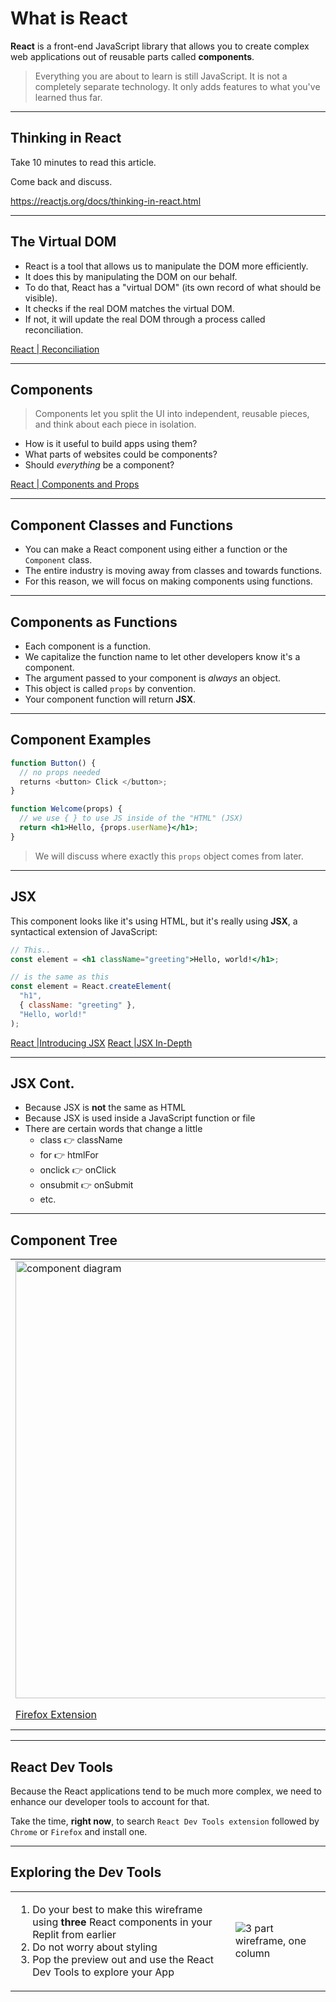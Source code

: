 # What is React

**React** is a front-end JavaScript library that allows you to create complex web applications out of reusable parts called **components**.

> Everything you are about to learn is still JavaScript. It is not a completely separate technology. It only adds features to what you've learned thus far.

---

## Thinking in React

Take 10 minutes to read this article.

Come back and discuss.

<https://reactjs.org/docs/thinking-in-react.html>

---

## The Virtual DOM

- React is a tool that allows us to manipulate the DOM more efficiently.
- It does this by manipulating the DOM on our behalf.
- To do that, React has a "virtual DOM" (its own record of what should be visible).
- It checks if the real DOM matches the virtual DOM.
- If not, it will update the real DOM through a process called reconciliation.

[React | Reconciliation](https://reactjs.org/docs/reconciliation.html)

---

## Components

> Components let you split the UI into independent, reusable pieces, and think about each piece in isolation.

- How is it useful to build apps using them?
- What parts of websites could be components?
- Should _everything_ be a component?

[React | Components and Props](https://reactjs.org/docs/components-and-props.html)

---

## Component Classes and Functions

- You can make a React component using either a function or the `Component` class.
- The entire industry is moving away from classes and towards functions.
- For this reason, we will focus on making components using functions.

---

## Components as Functions

- Each component is a function.
- We capitalize the function name to let other developers know it's a component.
- The argument passed to your component is _always_ an object.
- This object is called `props` by convention.
- Your component function will return **JSX**.

---

## Component Examples

```jsx
function Button() {
  // no props needed
  returns <button> Click </button>;
}

function Welcome(props) {
  // we use { } to use JS inside of the "HTML" (JSX)
  return <h1>Hello, {props.userName}</h1>;
}
```

> We will discuss where exactly this `props` object comes from later.

---

## JSX

This component looks like it's using HTML, but it's really using **JSX**, a syntactical extension of JavaScript:

```jsx
// This..
const element = <h1 className="greeting">Hello, world!</h1>;

// is the same as this
const element = React.createElement(
  "h1",
  { className: "greeting" },
  "Hello, world!"
);
```

[React |Introducing JSX](https://reactjs.org/docs/introducing-jsx.html)
[React |JSX In-Depth](https://reactjs.org/docs/jsx-in-depth.html)

---

## JSX Cont.

- Because JSX is **not** the same as HTML
- Because JSX is used inside a JavaScript function or file
- There are certain words that change a little
  - class 👉 className
  - for 👉 htmlFor
  - onclick 👉 onClick
  - onsubmit 👉 onSubmit
  - etc.

---

## Component Tree

|                                                                                                                     |                                                                                                                                                                                |
| ------------------------------------------------------------------------------------------------------------------- | ------------------------------------------------------------------------------------------------------------------------------------------------------------------------------ |
| <img src="https://addons.mozilla.org/user-media/previews/full/239/239939.png" width="700" alt="component diagram"/> | <p>Components are organized like a family tree where there is **one** parent at the very top.</p><p> This top component is `<App />`, meaning your entire app is in there.</p> |
| [Firefox Extension](https://addons.mozilla.org/en-GB/firefox/addon/realizeforreact/)                                | [Chrome Extension](https://chrome.google.com/webstore/detail/realize-for-react/llondniabnmnappjekpflmgcikaiilmh?hl=en-US)                                                      |

---

## React Dev Tools

Because the React applications tend to be much more complex, we need to enhance our developer tools to account for that.

Take the time, **right now**, to search `React Dev Tools extension` followed by `Chrome` or `Firefox` and install one.

---

## Exploring the Dev Tools

|                                                                                                                                                                                                                              |                                                                                                                                               |
| ---------------------------------------------------------------------------------------------------------------------------------------------------------------------------------------------------------------------------- | --------------------------------------------------------------------------------------------------------------------------------------------- |
| <ol><li>Do your best to make this wireframe using **three** React components in your Replit from earlier</li><li>Do not worry about styling</li><li>Pop the preview out and use the React Dev Tools to explore your App</li> | ![3 part wireframe, one column](https://cdn.tutsplus.com/cdn-cgi/image/width=1280/webdesign/uploads/legacy/tuts/341_wf/wireframes-simple.png) |